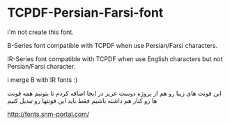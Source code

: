 TCPDF-Persian-Farsi-font
========================

i'm not create this font.

B-Series font compatible with TCPDF when use Persian/Farsi characters.

IR-Series font compatible with TCPDF when use English characters but not Persian/Farsi character.

i merge B with IR fonts :)


این فونت های زیبا رو هم از پروژه دوست عزیز در ایجا اضافه کردم تا بتونیم همه فونت ها رو کنار هم داشته باشیم
فقط باید این فونتها رو  تبدیل کنیم

http://fonts.snm-portal.com/
